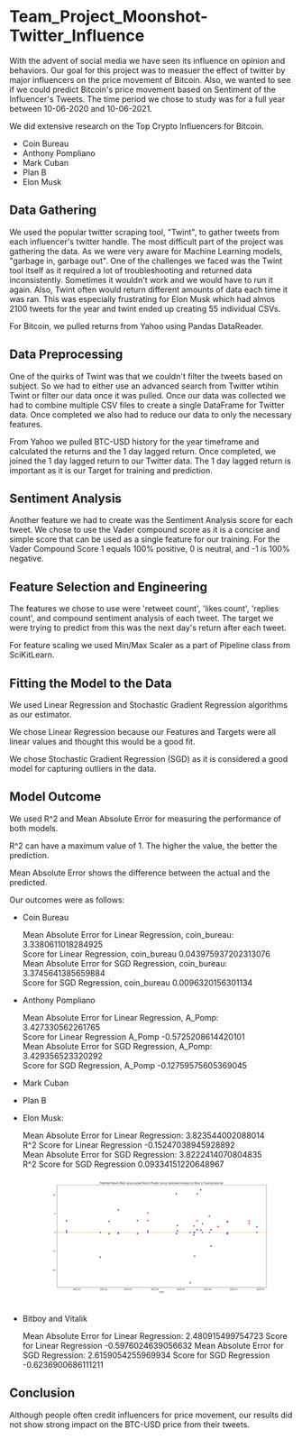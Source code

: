 # Team_Project_Moonshot-Twitter_Influence

<p> With the advent of social media we have seen its influence on opinion and behaviors.  Our goal for this project was to measuer the effect of twitter by major influencers on the price movement of Bitcoin.  Also, we wanted to see if we could predict Bitcoin's price movement based on Sentiment of the Influencer's Tweets.  The time period we chose to study was for a full year between 10-06-2020 and 10-06-2021.</p>
<p>We did extensive research on the Top Crypto Influencers for Bitcoin.</p>
<ul>
    <li>Coin Bureau</li>
    <li>Anthony Pompliano</li>
    <li>Mark Cuban</li>
    <li>Plan B</li>
    <li>Elon Musk</li>
</ul>
<h2>Data Gathering</h2>
<p>We used the popular twitter scraping tool, "Twint", to gather tweets from each influencer's twitter handle.  The most difficult part of the project was gathering the data.  As we were very aware for Machine Learning models, "garbage in, garbage out".  One of the challenges we faced was the Twint tool itself as it required a lot of troubleshooting and returned data inconsistently.  Sometimes it wouldn't work and we would have to run it again.  Also, Twint often would return different amounts of data each time it was ran.  This was especially frustrating for Elon Musk which had almos 2100 tweets for the year and twint ended up creating 55 individual CSVs.</p>
<p>For Bitcoin, we pulled returns from Yahoo using Pandas DataReader.</p>

<h2>Data Preprocessing</h2>
<p>One of the quirks of Twint was that we couldn't filter the tweets based on subject.  So we had to either use an advanced search from Twitter wtihin Twint or filter our data once it was pulled.  Once our data was collected we had to combine multiple CSV files to create a single DataFrame for Twitter data.  Once completed we also had to reduce our data to only the necessary features.</p>
<p>From Yahoo we pulled BTC-USD history for the year timeframe and calculated the returns and the 1 day lagged return.  Once completed, we joined the 1 day lagged return to our Twitter data.  The 1 day lagged return is important as it is our Target for training and prediction.</p>

<h2>Sentiment Analysis</h2>
<p>Another feature we had to create was the Sentiment Analysis score for each tweet.  We chose to use the Vader compound score as it is a concise and simple score that can be used as a single feature for our training.  For the Vader Compound Score 1 equals 100% positive, 0 is neutral, and -1 is 100% negative.</p>


<h2>Feature Selection and Engineering</h2>
<p>The features we chose to use were 'retweet count', 'likes count', 'replies count', and compound sentiment analysis of each tweet.  The target we were trying to predict from this was the next day's return after each tweet.</p>
<p>For feature scaling we used Min/Max Scaler as a part of Pipeline class from SciKitLearn.</p>


<h2>Fitting the Model to the Data</h2>
<p>We used Linear Regression and Stochastic Gradient Regression algorithms as our estimator.</p>
<p>We chose Linear Regression because our Features and Targets were all linear values and thought this would be a good fit.</p>
<p>We chose Stochastic Gradient Regression (SGD) as it is considered a good model for capturing outliers in the data.</p>

<h2>Model Outcome</h2>
<p>We used R^2 and Mean Absolute Error for measuring the performance of both models.</p>
<p>R^2 can have a maximum value of 1. The higher the value, the better the prediction.</p>
<p>Mean Absolute Error shows the difference between the actual and the predicted.</p>
<p>Our outcomes were as follows:</p>
<ul>
    <li>Coin Bureau</li>
        <p>
            Mean Absolute Error for Linear Regression, coin_bureau:  3.3380611018284925<br>
            Score for Linear Regression, coin_bureau 0.043975937202313076<br>
            Mean Absolute Error for SGD Regression, coin_bureau:  3.3745641385659884<br>
            Score for SGD Regression, coin_bureau 0.0096320156301134<br>
        </p>
    <li>Anthony Pompliano</li>
        <p>
            Mean Absolute Error for Linear Regression, A_Pomp:  3.427330562261765<br>
            Score for Linear Regression A_Pomp -0.5725208614420101<br>
            Mean Absolute Error for SGD Regression, A_Pomp:  3.429356523320292<br>
            Score for SGD Regression, A_Pomp -0.12759575605369045<br>
        </p>
    <li>Mark Cuban</li>
        <p></p>
    <li>Plan B</li>
        <p></p>
    <li>Elon Musk: 
        <p>
            Mean Absolute Error for Linear Regression:  3.823544002088014<br>
            R^2 Score for Linear Regression -0.15247038945928892<br>
            Mean Absolute Error for SGD Regression:  3.8222414070804835<br>
            R^2 Score for SGD Regression 0.09334151220648967<br>
            <img src="Musk_Tweet_BTC_returns.png" alt="BTC returns versus Elon Musks Sentiment">
        </p>
    </li>
    <li>Bitboy and Vitalik</li>
        <p>
            Mean Absolute Error for Linear Regression:  2.480915499754723
            Score for Linear Regression -0.5976024639056632
            Mean Absolute Error for SGD Regression:  2.6159054255969934
            Score for SGD Regression -0.6236900686111211
        </p>
</ul>


<h2>Conclusion</h2>
<p>Although people often credit influencers for price movement, our results did not show strong impact on the BTC-USD price from their tweets.</p>